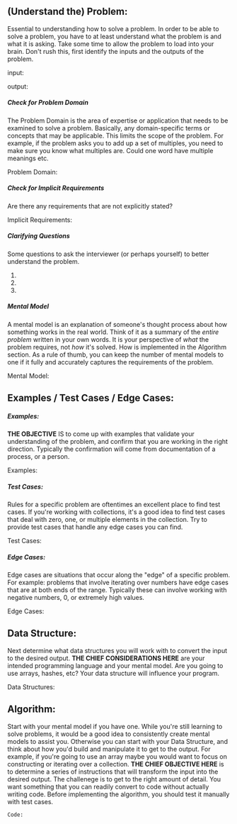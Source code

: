 ## (Understand the) Problem:

Essential to understanding how to solve a problem. In order to be able to solve a problem, you have to at least understand what the problem is and what it is asking. Take some time to allow the problem to load into your brain. Don't rush this, first identify the inputs and the outputs of the problem.

input:

output:

##### Check for Problem Domain

The Problem Domain is the area of expertise or application that needs to be examined to solve a problem. Basically, any domain-specific terms or concepts that may be applicable. This limits the scope of the problem. For example, if the problem asks you to add up a set of multiples, you need to make sure you know what multiples are. Could one word have multiple meanings etc.

Problem Domain:

##### Check for Implicit Requirements

Are there any requirements that are not explicitly stated?

Implicit Requirements:

##### Clarifying Questions

Some questions to ask the interviewer (or perhaps yourself) to better understand the problem.

1.
2.
3.

##### Mental Model

A mental model is an explanation of someone's thought process about how something works in the real world. Think of it as a summary of the _entire problem_ written in your own words. It is your perspective of _what_ the problem requires, not _how_ it's solved. How is implemented in the Algorithm section. As a rule of thumb, you can keep the number of mental models to one if it fully and accurately captures the requirements of the problem.

Mental Model:

## Examples / Test Cases / Edge Cases:

##### Examples:

**THE OBJECTIVE** IS to come up with examples that validate your understanding of the problem, and confirm that you are working in the right direction. Typically the confirmation will come from documentation of a process, or a person.

Examples:

##### Test Cases:

Rules for a specific problem are oftentimes an excellent place to find test cases. If you're working with collections, it's a good idea to find test cases that deal with zero, one, or multiple elements in the collection. Try to provide test cases that handle any edge cases you can find.

Test Cases:

##### Edge Cases:

Edge cases are situations that occur along the "edge" of a specific problem. For example: problems that involve iterating over numbers have edge cases that are at both ends of the range. Typically these can involve working with negative numbers, 0, or extremely high values.

Edge Cases:

## Data Structure:

Next determine what data structures you will work with to convert the input to the desired output. **THE CHIEF CONSIDERATIONS HERE** are your intended programming language and your mental model. Are you going to use arrays, hashes, etc? Your data structure will influence your program.

Data Structures:

## Algorithm:

Start with your mental model if you have one. While you're still learning to solve problems, it would be a good idea to consistently create mental models to assist you. Otherwise you can start with your Data Structure, and think about how you'd build and manipulate it to get to the output. For example, if you're going to use an array maybe you would want to focus on constructing or iterating over a collection. **THE CHIEF OBJECTIVE HERE** is to determine a series of instructions that will transform the input into the desired output. The challenege is to get to the right amount of detail. You want something that you can readily convert to code without actually writing code. Before implementing the algorithm, you should test it manually with test cases.

`Code:`
